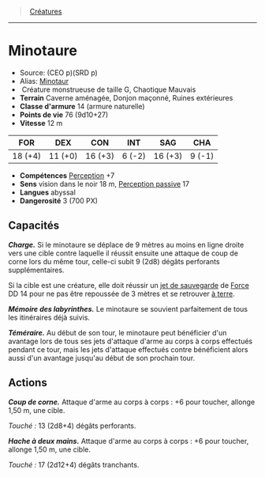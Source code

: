 ﻿> [Créatures](hd_monsters.md)

---

# Minotaure

- Source: (CEO p)(SRD p)
- Alias: [Minotaur](srd_monsters_minotaur.md)
-  Créature monstrueuse de taille G, Chaotique Mauvais
- **Terrain** Caverne aménagée, Donjon maçonné, Ruines extérieures
- **Classe d'armure** 14 (armure naturelle)
- **Points de vie** 76 (9d10+27)
- **Vitesse** 12 m

|FOR|DEX|CON|INT|SAG|CHA|
|---|---|---|---|---|---|
|18 (+4)|11 (+0)|16 (+3)| 6 (-2)|16 (+3)| 9 (-1)|

- **Compétences** [Perception](hd_abilities_wisdom_perception.md) +7
- **Sens** vision dans le noir 18 m, [Perception passive](hd_abilities_dexterity_perception_passive.md) 17
- **Langues** abyssal
- **Dangerosité** 3 (700 PX)

## Capacités

**_Charge._** Si le minotaure se déplace de 9 mètres au moins en ligne droite vers une cible contre laquelle il réussit ensuite une attaque de coup de corne lors du même tour, celle-ci subit 9 (2d8) dégâts perforants supplémentaires.

Si la cible est une créature, elle doit réussir un [jet de sauvegarde](hd_abilities_jets_de_sauvegarde.md) de [Force](hd_abilities_strength.md) DD 14 pour ne pas être repoussée de 3 mètres et se retrouver [à terre](hd_conditions_a_terre.md).

**_Mémoire des labyrinthes._** Le minotaure se souvient parfaitement de tous les itinéraires déjà suivis.

**_Téméraire._** Au début de son tour, le minotaure peut bénéficier d'un avantage lors de tous ses jets d'attaque d'arme au corps à corps effectués pendant ce tour, mais les jets d'attaque effectués contre bénéficient alors aussi d'un avantage jusqu'au début de son prochain tour.

## Actions

**_Coup de corne._** Attaque d'arme au corps à corps : +6 pour toucher, allonge 1,50 m, une cible.

_Touché :_ 13 (2d8+4) dégâts perforants.

**_Hache à deux mains._** Attaque d'arme au corps à corps : +6 pour toucher, allonge 1,50 m, une cible.

_Touché :_ 17 (2d12+4) dégâts tranchants.

